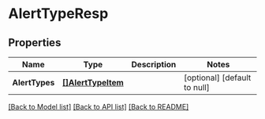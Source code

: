 # AlertTypeResp

## Properties
Name | Type | Description | Notes
------------ | ------------- | ------------- | -------------
**AlertTypes** | [**[]AlertTypeItem**](AlertTypeItem.md) |  | [optional] [default to null]

[[Back to Model list]](../README.md#documentation-for-models) [[Back to API list]](../README.md#documentation-for-api-endpoints) [[Back to README]](../README.md)

